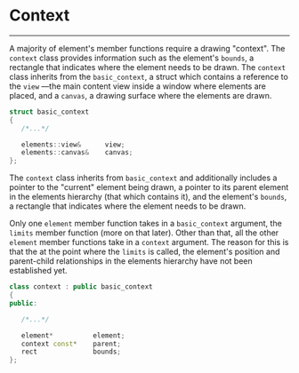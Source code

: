 ---
---
# Context

-------------------------------------------------------------------------------
A majority of element's member functions require a drawing "context". The
`context` class provides information such as the element's `bounds`, a
rectangle that indicates where the element needs to be drawn. The `context`
class inherits from the `basic_context`, a struct which contains a reference
to the `view` &mdash;the main content view inside a window where elements are
placed, and a `canvas`, a drawing surface where the elements are drawn.

<!-- $$$ TODO: links to view and canvas $$$ -->

```c++
struct basic_context
{
   /*...*/

   elements::view&      view;
   elements::canvas&    canvas;
};
```
The `context` class inherits from `basic_context` and additionally includes a
pointer to the "current" element being drawn, a pointer to its parent element
in the elements hierarchy (that which contains it), and the element's `bounds`,
a rectangle that indicates where the element needs to be drawn.

Only one `element` member function takes in a `basic_context` argument,
the `limits` member function (more on that later). Other than that,
all the other `element` member functions take in a `context` argument.
The reason for this is that the at the point where the `limits` is called,
the element's position and parent-child relationships in the elements hierarchy
have not been established yet.

```c++
class context : public basic_context
{
public:

   /*...*/

   element*          element;
   context const*    parent;
   rect              bounds;
};
```
